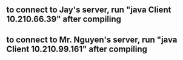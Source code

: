 ## to connect to Jay's server, run "java Client 10.210.66.39" after compiling
## to connect to Mr. Nguyen's server, run "java Client 10.210.99.161" after compiling
